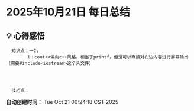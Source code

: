 # 2025年10月21日 每日总结


## 💡 心得感悟
      知识点：一C:
            1：cout<<偏向c++风格，相当于printf，但是可以直接对右边内容进行屏幕输出（需要#include<iostream>这个头文件）



      
      技巧点：

      



**自动创建时间：** Tue Oct 21 00:24:18 CST 2025
